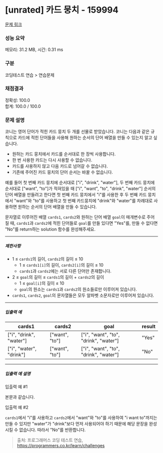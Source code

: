# [unrated] 카드 뭉치 - 159994 

[문제 링크](https://school.programmers.co.kr/learn/courses/30/lessons/159994) 

### 성능 요약

메모리: 31.2 MB, 시간: 0.31 ms

### 구분

코딩테스트 연습 > 연습문제

### 채점결과

정확성: 100.0<br/>합계: 100.0 / 100.0

### 문제 설명

<p>코니는 영어 단어가 적힌 카드 뭉치 두 개를 선물로 받았습니다. 코니는 다음과 같은 규칙으로 카드에 적힌 단어들을 사용해 원하는 순서의 단어 배열을 만들 수 있는지 알고 싶습니다.</p>

<ul>
<li>원하는 카드 뭉치에서 카드를 순서대로 한 장씩 사용합니다.</li>
<li>한 번 사용한 카드는 다시 사용할 수 없습니다.</li>
<li>카드를 사용하지 않고 다음 카드로 넘어갈 수 없습니다.</li>
<li>기존에 주어진 카드 뭉치의 단어 순서는 바꿀 수 없습니다.</li>
</ul>

<p>예를 들어 첫 번째 카드 뭉치에 순서대로 ["i", "drink", "water"], 두 번째 카드 뭉치에 순서대로 ["want", "to"]가 적혀있을 때 ["i", "want", "to", "drink", "water"] 순서의 단어 배열을 만들려고 한다면 첫 번째 카드 뭉치에서 "i"를 사용한 후 두 번째 카드 뭉치에서 "want"와 "to"를 사용하고 첫 번째 카드뭉치에 "drink"와 "water"를 차례대로 사용하면 원하는 순서의 단어 배열을 만들 수 있습니다.</p>

<p>문자열로 이루어진 배열 <code>cards1</code>, <code>cards2</code>와 원하는 단어 배열&nbsp;<code>goal</code>이 매개변수로 주어질 때, <code>cards1</code>과 <code>cards2</code>에 적힌 단어들로 <code>goal</code>를 만들 있다면 "Yes"를, 만들 수 없다면 "No"를 return하는 solution 함수를 완성해주세요.</p>

<hr>

<h5>제한사항</h5>

<ul>
<li>1 ≤ <code>cards1</code>의 길이, <code>cards2</code>의 길이 ≤ 10

<ul>
<li>1 ≤ <code>cards1[i]</code>의 길이, <code>cards2[i]</code>의 길이 ≤ 10</li>
<li><code>cards1</code>과 <code>cards2</code>에는 서로 다른 단어만 존재합니다.</li>
</ul></li>
<li>2 ≤ <code>goal</code>의 길이 ≤ <code>cards1</code>의 길이 + <code>cards2</code>의 길이

<ul>
<li>1 ≤ <code>goal[i]</code>의 길이 ≤ 10</li>
<li><code>goal</code>의 원소는 <code>cards1</code>과 <code>cards2</code>의 원소들로만 이루어져 있습니다.</li>
</ul></li>
<li><code>cards1</code>, <code>cards2</code>, <code>goal</code>의 문자열들은 모두 알파벳 소문자로만 이루어져 있습니다.</li>
</ul>

<hr>

<h5>입출력 예</h5>
<table class="table">
        <thead><tr>
<th>cards1</th>
<th>cards2</th>
<th>goal</th>
<th>result</th>
</tr>
</thead>
        <tbody><tr>
<td>["i", "drink", "water"]</td>
<td>["want", "to"]</td>
<td>["i", "want", "to", "drink", "water"]</td>
<td>"Yes"</td>
</tr>
<tr>
<td>["i", "water", "drink"]</td>
<td>["want", "to"]</td>
<td>["i", "want", "to", "drink", "water"]</td>
<td>"No"</td>
</tr>
</tbody>
      </table>
<hr>

<h5>입출력 예 설명</h5>

<p>입출력 예 #1</p>

<p>본문과 같습니다.</p>

<p>입출력 예 #2</p>

<p><code>cards1</code>에서 "i"를 사용하고 <code>cards2</code>에서 "want"와 "to"를 사용하여 "i want to"까지는 만들 수 있지만 "water"가 "drink"보다 먼저 사용되어야 하기 때문에 해당 문장을 완성시킬 수 없습니다. 따라서 "No"를 반환합니다.</p>


> 출처: 프로그래머스 코딩 테스트 연습, https://programmers.co.kr/learn/challenges